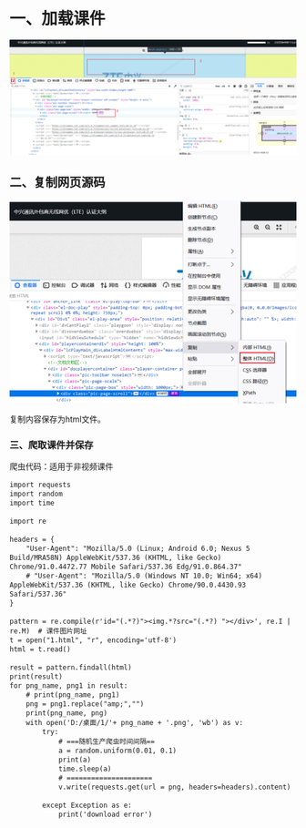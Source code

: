 

# 一、加载课件

![image-20220628231233435](imge/案例一：中兴E学院课件下载.assets/image-20220628231233435.png)

## 二、复制网页源码

![image-20220628231353527](imge/案例一：中兴E学院课件下载.assets/image-20220628231353527.png)

复制内容保存为html文件。

### 三、爬取课件并保存

爬虫代码：适用于非视频课件

```
import requests
import random
import time

import re

headers = {
    "User-Agent": "Mozilla/5.0 (Linux; Android 6.0; Nexus 5 Build/MRA58N) AppleWebKit/537.36 (KHTML, like Gecko) Chrome/91.0.4472.77 Mobile Safari/537.36 Edg/91.0.864.37"
    # "User-Agent": "Mozilla/5.0 (Windows NT 10.0; Win64; x64) AppleWebKit/537.36 (KHTML, like Gecko) Chrome/90.0.4430.93 Safari/537.36"
}

pattern = re.compile(r'id="(.*?)"><img.*?src="(.*?) "></div>', re.I | re.M)  # 课件图片网址
t = open("1.html", "r", encoding='utf-8')
html = t.read()

result = pattern.findall(html)
print(result)
for png_name, png1 in result:
    # print(png_name, png1)
    png = png1.replace("amp;","")
    print(png_name, png)
    with open('D:/桌面/1/'+ png_name + '.png', 'wb') as v:
        try:
        	# ===随机生产爬虫时间间隔==
        	a = random.uniform(0.01, 0.1)
            print(a)
            time.sleep(a)
            # =====================
            v.write(requests.get(url = png, headers=headers).content)

        except Exception as e:
            print('download error')

```


